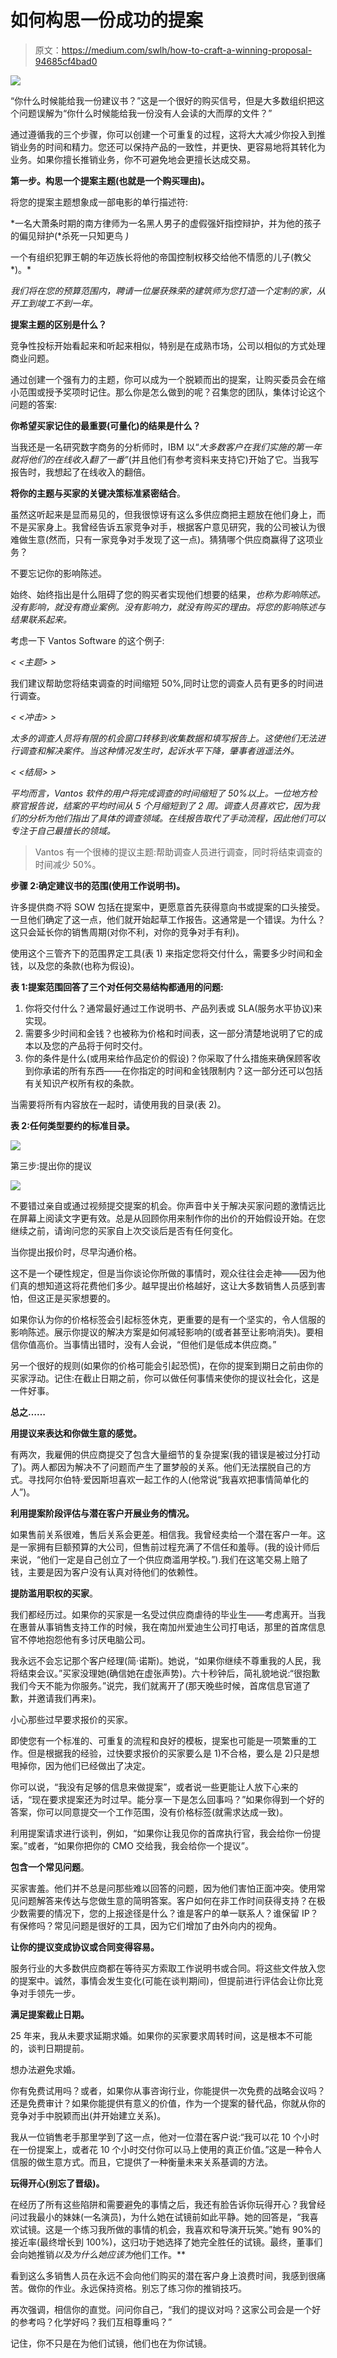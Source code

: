 # 如何构思一份成功的提案

> 原文：<https://medium.com/swlh/how-to-craft-a-winning-proposal-94685cf4bad0>

![](img/428330e500860b74ba041dc7a7a279d6.png)

“你什么时候能给我一份建议书？”这是一个很好的购买信号，但是大多数组织把这个问题误解为“你什么时候能给我一份没有人会读的大而厚的文件？”

通过遵循我的三个步骤，你可以创建一个可重复的过程，这将大大减少你投入到推销业务的时间和精力。您还可以保持产品的一致性，并更快、更容易地将其转化为业务。如果你擅长推销业务，你不可避免地会更擅长达成交易。

**第一步。构思一个提案主题(也就是一个购买理由)。**

将您的提案主题想象成一部电影的单行描述符:

*一名大萧条时期的南方律师为一名黑人男子的虚假强奸指控辩护，并为他的孩子的偏见辩护(*杀死一只知更鸟 *)*

一个有组织犯罪王朝的年迈族长将他的帝国控制权移交给他不情愿的儿子(教父*)。*

*我们将在您的预算范围内，聘请一位屡获殊荣的建筑师为您打造一个定制的家，从开工到竣工不到一年。*

**提案主题的区别是什么？**

竞争性投标开始看起来和听起来相似，特别是在成熟市场，公司以相似的方式处理商业问题。

通过创建一个强有力的主题，你可以成为一个脱颖而出的提案，让购买委员会在缩小范围或授予奖项时记住。那么你是怎么做到的呢？召集您的团队，集体讨论这个问题的答案:

**你希望买家记住的最重要(可量化)的结果是什么？**

当我还是一名研究数字商务的分析师时，IBM 以“*大多数客户在我们实施的第一年就将他们的在线收入翻了一番”*(并且他们有参考资料来支持它)开始了它。当我写报告时，我想起了在线收入的翻倍。

**将你的主题与买家的关键决策标准紧密结合**。

虽然这听起来是显而易见的，但我很惊讶有这么多供应商把主题放在他们身上，而不是买家身上。我曾经告诉五家竞争对手，根据客户意见研究，我的公司被认为很难做生意(然而，只有一家竞争对手发现了这一点)。猜猜哪个供应商赢得了这项业务？

不要忘记你的影响陈述。

始终、始终指出是什么阻碍了您的购买者实现他们想要的结果，*也称为影响陈述。没有影响，就没有商业案例。没有影响力，就没有购买的理由。将您的影响陈述与结果联系起来。*

考虑一下 Vantos Software 的这个例子:

*< <主题> >*

我们建议帮助您将结束调查的时间缩短 50%,同时让您的调查人员有更多的时间进行调查。

*< <冲击> >*

*太多的调查人员将有限的机会窗口转移到收集数据和填写报告上。这使他们无法进行调查和解决案件。当这种情况发生时，起诉水平下降，肇事者逍遥法外。*

*< <结局> >*

*平均而言，Vantos 软件的用户将完成调查的时间缩短了 50%以上。一位地方检察官报告说，结案的平均时间从 5 个月缩短到了 2 周。调查人员喜欢它，因为我们的分析为他们指出了具体的调查领域。在线报告取代了手动流程，因此他们可以专注于自己最擅长的领域。*

> Vantos 有一个很棒的提议主题:帮助调查人员进行调查，同时将结束调查的时间减少 50%。

**步骤 2:确定建议书的范围(使用工作说明书)。**

许多提供商*不*将 SOW 包括在提案中，更愿意首先获得意向书或提案的口头接受。一旦他们确定了这一点，他们就开始起草工作报告。这通常是一个错误。为什么？这只会延长你的销售周期(对你不利，对你的竞争对手有利)。

使用这个三管齐下的范围界定工具(表 1) 来指定您将交付什么，需要多少时间和金钱，以及您的条款(也称为假设)。

**表 1:提案范围回答了三个对任何交易结构都通用的问题:**

1.  你将交付什么？通常最好通过工作说明书、产品列表或 SLA(服务水平协议)来实现。
2.  需要多少时间和金钱？也被称为价格和时间表，这一部分清楚地说明了它的成本以及您的产品将于何时交付。
3.  你的条件是什么(或用来给作品定价的假设)？你采取了什么措施来确保顾客收到你承诺的所有东西——在你指定的时间和金钱限制内？这一部分还可以包括有关知识产权所有权的条款。

当需要将所有内容放在一起时，请使用我的目录(表 2)。

**表 2:任何类型要约的标准目录。**

![](img/7c5ab46b9d845d418d702e5b3417c306.png)

第三步:提出你的提议

![](img/31e8c473e78002bedd13cae4b862ff06.png)

不要错过亲自或通过视频提交提案的机会。你声音中关于解决买家问题的激情远比在屏幕上阅读文字更有效。总是从回顾你用来制作你的出价的开始假设开始。在您继续之前，请询问您的买家自上次交谈后是否有任何变化。

当你提出报价时，尽早沟通价格。

这不是一个硬性规定，但是当你谈论你所做的事情时，观众往往会走神——因为他们真的想知道这将花费他们多少。越早提出价格越好，这让大多数销售人员感到害怕，但这正是买家想要的。

如果你认为你的价格标签会引起标签休克，更重要的是有一个坚实的，令人信服的影响陈述。展示你提议的解决方案是如何减轻影响的(或者甚至让影响消失)。要相信你值高价。当事情出错时，没有人会说，“但他们是低成本供应商。”

另一个很好的规则(如果你的价格可能会引起恐慌)，在你的提案到期日之前由你的买家浮动。记住:在截止日期之前，你可以做任何事情来使你的提议社会化，这是一件好事。

**总之……**

**用提议来表达和你做生意的感觉。**

有两次，我雇佣的供应商提交了包含大量细节的复杂提案(我的错误是被过分打动了)。两人都因为解决不了问题而产生了噩梦般的关系。他们无法摆脱自己的方式。寻找阿尔伯特·爱因斯坦喜欢一起工作的人(他常说“我喜欢把事情简单化的人”)。

**利用提案阶段评估与潜在客户开展业务的情况。**

如果售前关系很难，售后关系会更差。相信我。我曾经卖给一个潜在客户一年。这是一家拥有巨额预算的大公司，但售前过程充满了不信任和羞辱。(我的设计师后来说，“他们一定是自己创立了一个供应商滥用学校。”).我们在这笔交易上赔了钱，主要是因为客户没有认真对待他们的依赖性。

**提防滥用职权的买家**。

我们都经历过。如果你的买家是一名受过供应商虐待的毕业生——考虑离开。当我在惠普从事销售支持工作的时候，我在南加州爱迪生公司打电话，那里的首席信息官不停地抱怨他有多讨厌电脑公司。

我永远不会忘记那个客户经理(简·诺斯)。她说，“如果你继续不尊重我的人民，我将结束会议。”买家没理她(确信她在虚张声势)。六十秒钟后，简礼貌地说:“很抱歉我们今天不能为你服务。”说完，我们就离开了(那天晚些时候，首席信息官道了歉，并邀请我们再来)。

小心那些过早要求报价的买家。

即使您有一个标准的、可重复的流程和良好的模板，提案也可能是一项繁重的工作。但是根据我的经验，过快要求报价的买家要么是 1)不合格，要么是 2)只是想甩掉你，因为他们已经做出了决定。

你可以说，“我没有足够的信息来做提案”，或者说一些更能让人放下心来的话，“现在要求提案还为时过早。能分享一下是怎么回事吗？”如果你得到一个好的答案，你可以同意提交一个工作范围，没有价格标签(就需求达成一致)。

利用提案请求进行谈判，例如，“如果你让我见你的首席执行官，我会给你一份提案。”或者，“如果你把你的 CMO 交给我，我会给你一个提议”。

**包含一个常见问题**。

买家害羞。他们并不总是问那些难以回答的问题，因为他们害怕正面冲突。使用常见问题解答来传达与您做生意的简明答案。客户如何在非工作时间获得支持？在极少数需要的情况下，您的上报途径是什么？谁是客户的单一联系人？谁保留 IP？有保修吗？常见问题是很好的工具，因为它们增加了由外向内的视角。

**让你的提议变成协议或合同变得容易。**

服务行业的大多数供应商都在等待买方索取工作说明书或合同。将这些文件放入您的提案中。诚然，事情会发生变化(可能在谈判期间)，但提前进行评估会让你比竞争对手领先一步。

**满足提案截止日期。**

25 年来，我从未要求延期求婚。如果你的买家要求周转时间，这是根本不可能的，谈判日期提前。

想办法避免求婚。

你有免费试用吗？或者，如果你从事咨询行业，你能提供一次免费的战略会议吗？还是免费审计？如果你能提供有意义的价值，作为一个提案的替代品，你就从你的竞争对手中脱颖而出(并开始建立关系)。

我从一位销售老手那里学到了这一点，他对一位潜在客户说:“我可以花 10 个小时在一份提案上，或者花 10 个小时交付你可以马上使用的真正价值。”这是一种令人信服的做生意方式。而且，它提供了一种衡量未来关系基调的方法。

**玩得开心(别忘了晋级)。**

在经历了所有这些陷阱和需要避免的事情之后，我还有脸告诉你玩得开心？我曾经问过我最小的妹妹(一名演员)，为什么她在试镜前如此平静。她的回答是，“我喜欢试镜。这是一个练习我所做的事情的机会，我喜欢和导演开玩笑。”她有 90%的接近率(最终增长到 100%)，这归功于她选择了她完全胜任的试镜。最终，董事们会向她推销*以及为什么她应该为*他们工作。**

看到这么多销售人员在永远不会向他们购买的潜在客户身上浪费时间，我感到很痛苦。做你的作业。永远保持资格。别忘了练习你的推销技巧。

再次强调，相信你的直觉。问问你自己，“我们的提议对吗？这家公司会是一个好的参考吗？化学好吗？我们互相尊重吗？”

记住，你不只是在为他们试镜，他们也在为你试镜。